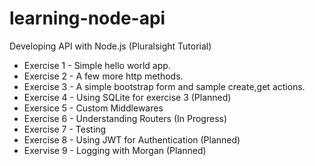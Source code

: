 # learning-node-api
Developing API with Node.js (Pluralsight Tutorial)

- Exercise 1 - Simple hello world app.
- Exercise 2 - A few more http methods.
- Exercise 3 - A simple bootstrap form and sample create,get actions.
- Exercise 4 - Using SQLite for exercise 3 (Planned)
- Exersice 5 - Custom Middlewares
- Exercise 6 - Understanding Routers (In Progress)
- Exercise 7 - Testing
- Exercise 8 - Using JWT for Authentication (Planned)
- Exervise 9 - Logging with Morgan (Planned)